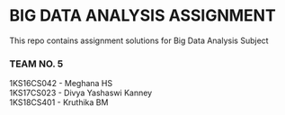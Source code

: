 # BIG DATA ANALYSIS ASSIGNMENT
This repo contains assignment solutions for Big Data Analysis Subject

### TEAM NO. 5
1KS16CS042 - Meghana HS <br>
1KS17CS023 - Divya Yashaswi Kanney <br>
1KS18CS401 - Kruthika BM <br>
